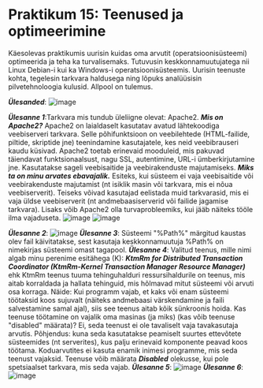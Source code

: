 # Praktikum 15: Teenused ja optimeerimine

Käesolevas praktikumis uurisin kuidas oma arvutit (operatsioonisüsteemi) optimeerida ja teha ka turvalisemaks. Tutuvusin keskkonnamuutujatega nii Linux Debian-i kui ka Windows-i operatsioonisüsteemis. Uurisin teenuste kohta, tegelesin tarkvara haldusega ning lõpuks analüüsisin pilvetehnoloogia kulusid. Allpool on tulemus. 

***Ülesanded***: ![image](https://github.com/user-attachments/assets/a35a0c4a-9161-45a0-afa1-4364db6189a3)


***Ülesanne 1***:Tarkvara mis tundub üleliigne olevat: Apache2. ***Mis on Apache2?*** Apache2 on laialdaselt kasutatav avatud lähtekoodiga veebiserveri tarkvara. Selle põhifunktsioon on veebilehtede (HTML-failide, piltide, skriptide jne) teenindamine kasutajatele, kes neid veebibrauseri kaudu küsivad. Apache2 toetab erinevaid mooduleid, mis pakuvad täiendavat funktsionaalsust, nagu SSL, autentimine, URL-i ümberkirjutamine jne. Kasutatakse sageli veebisaitide ja veebirakenduste majutamiseks. ***Miks ta on minu arvates ebavajalik.*** Esiteks, kui süsteem ei vaja veebisaitide või veebirakenduste majutamist (nt isiklik masin või tarkvara, mis ei nõua veebiserverit). Teiseks võivad kasutajad eelistada muid tarkvarasid, mis ei vaja üldse veebiserverit (nt andmebaasiserverid või failide jagamise tarkvara). Lisaks võib Apache2 olla turvaprobleemiks, kui jääb näiteks tööle ilma vajaduseta.
![image](https://github.com/user-attachments/assets/7d87485e-1318-4fb0-b1e7-ae58bb18fec8)
![image](https://github.com/user-attachments/assets/74954ce5-5505-4276-ba77-dcf3d3187085)


***Ülesanne 2***: ![image](https://github.com/user-attachments/assets/7b67d20e-193a-403d-a58e-8e34367759fe)
***Ülesanne 3***: Süsteemi "%Path%" märgitud kaustas olev fail käivitatakse, sest kasutaja keskkonnamuutuja %Path% on nimekirjas süsteemi omast tagapool.
***Ülesanne 4***: Valitud teenus, mille nimi algab minu perenime esitähega (K): ***KtmRm for Distributed Transaction Coordinator (KtmRm-Kernel Transaction Manager Resource Manager)*** ehk KtmRm teenus tuuma tehinguhalduri ressursihaldurile on teenus, mis aitab korraldada ja hallata tehinguid, mis hõlmavad mitut süsteemi või arvuti osa korraga. Näide: Kui programm vajab, et kaks või enam süsteemi töötaksid koos sujuvalt (näiteks andmebaasi värskendamine ja faili salvestamine samal ajal), siis see teenus aitab kõik sünkroonis hoida.
Kas teenuse töötamine on vajalik oma masinas (ja miks) (kas võib teenuse "disabled" määrata)? Ei, seda teenust ei ole tavaliselt vaja tavakasutaja arvutis. Põhjendus: kuna seda kasutatakse peamiselt suurtes ettevõtete süsteemides (nt serverites), kus palju erinevaid komponente peavad koos töötama. Koduarvutites ei kasuta enamik inimesi programme, mis seda teenust vajaksid. Teenuse võib määrata ***Disabled*** olekusse, kui pole spetsiaalset tarkvara, mis seda vajab.
***Ülesanne 5***: ![image](https://github.com/user-attachments/assets/8c077371-6145-423f-87dc-942d4cf2fdda)
***Ülesanne 6***: ![image](https://github.com/user-attachments/assets/d8306e93-518e-4270-8634-5c28412627f7)
